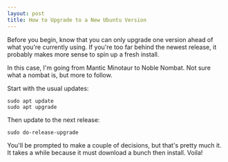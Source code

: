 ```yaml
---
layout: post
title: How to Upgrade to a New Ubuntu Version
---
```

Before you begin, know that you can only upgrade one version ahead of what you're currently using. If you're too far behind the newest release, it probably makes more sense to spin up a fresh install. 

In this case, I'm going from Mantic Minotaur to Noble Nombat. Not sure what a nombat is, but more to follow. 

Start with the usual updates:

`sudo apt update`\
`sudo apt upgrade`

Then update to the next release:

`sudo do-release-upgrade`

You'll be prompted to make a couple of decisions, but that's pretty much it. It takes a while because it must download a bunch then install. Voila!